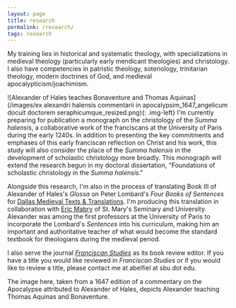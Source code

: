 ```yaml
---
layout: page
title: research
permalink: /research/
tags: research
---
```


My training lies in historical and systematic theology, with specializations in medieval theology (particularly early mendicant theologies) and christology. I also have competencies in patristic theology, soteriology, trinitarian theology, modern doctrines of God, and medieval apocalypticism/joachimism. 

![Alexander of Hales teaches Bonaventure and Thomas Aquinas](/images/ex alexandri halensis commentarii in apocalypsim_1647_angelicum docuit doctorem seraphicumque_resized.png){: .img-left} I'm currently preparing for publication a monograph on the christology of the *Summa halensis*, a collaborative work of the franciscans at the University of Paris during the early 1240s. In addition to presenting the key commitments and emphases of this early franciscan reflection on Christ and his work, this study will also consider the place of the *Summa halensis* in the development of scholastic christology more broadly. This monograph will extend the research begun in my doctoral dissertation, "Foundations of scholastic christology in the *Summa halensis*."

Alongside this research, I'm also in the process of translating Book III of Alexander of Hales's *Glossa* on Peter Lombard's *Four Books of Sentences* for [Dallas Medieval Texts & Translations](https://dallasmedievaltexts.org/alexander-of-hales-project/). I'm producing this translation in collaboration with [Eric Mabry](http://www.stmarys.edu/seminary/faculty/dr-eric-mabry/) of St. Mary's Seminary and University. Alexander was among the first professors at the University of Paris to incorporate the Lombard's *Sentences* into his curriculum, making him an important and authoritative teacher of what would become the standard textbook for theologians during the medieval period.

I also serve the journal *[Franciscan Studies](https://www.franciscanpublications.com/pages/journals)* as its book review editor. If you have a title you would like reviewed in *Franciscan Studies* or if you would like to review a title, please contact me at abelfiel at sbu dot edu.

The image here, taken from a 1647 edition of a commentary on the Apocalypse attributed to Alexander of Hales, depicts Alexander teaching Thomas Aquinas and Bonaventure.